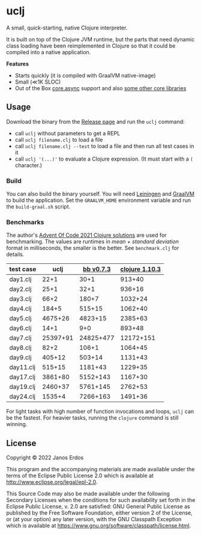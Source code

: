 # uclj

A small, quick-starting, native Clojure interpreter.

It is built on top of the Clojure JVM runtime, but the parts that need dynamic class loading have been reimplemented in Clojure so that it could be compiled into a native application.

**Features**

- Starts quickly (it is compiled with GraalVM native-image)
- Small (≪1K SLOC)
- Out of the Box [core.async](https://github.com/clojure/core.async) support and also [some other core libraries](https://github.com/erdos/uclj/blob/master/src/uclj/core.clj#L10)

## Usage

Download the binary from the [Release page](https://github.com/erdos/uclj/releases) and run the `uclj` command:
- call `uclj` without parameters to get a REPL
- call `uclj filename.clj` to load a file
- call `uclj filename.clj --test` to load a file and then run all test cases in it
- call `uclj '(...)'` to evaluate a Clojure expression. (It must start with a `(` character.)

### Build

You can also build the binary yourself. You will need [Leiningen](https://leiningen.org/) and [GraalVM](https://www.graalvm.org/downloads/) to build the application. Set the `GRAALVM_HOME` environment variable and run the `build-graal.sh` script.

### Benchmarks

The author's [Advent Of Code 2021 Clojure solutions](https://github.com/erdos/advent-of-code) are used for benchmarking. The values are runtimes in _mean + standard deviation_ format in milliseconds, the smaller is the better. See `benchmark.clj` for details.

| test case | uclj | [bb v0.7.3](https://github.com/babashka/babashka) | [clojure 1.10.3](https://clojure.org/)
| --------- | ---- | ------------------------------------------------- | ---------------------------------------
| day1.clj   | 22+1       | 30+1       | 913+40
| day2.clj   | 25+1       | 32+1       | 936+16
| day3.clj   | 66+2       | 180+7      | 1032+24
| day4.clj   | 184+5      | 515+15     | 1062+40
| day5.clj   | 4675+26    | 4823+15    | 2385+63
| day6.clj   | 14+1       | 9+0        | 893+48
| day7.clj   | 25397+91   | 24825+477  | 12172+151
| day8.clj   | 82+2       | 106+1      | 1064+45
| day9.clj   | 405+12     | 503+14     | 1131+43
| day11.clj  | 515+15     | 1181+43    | 1229+35
| day17.clj  | 3861+80    | 5152+143   | 1167+30
| day19.clj  | 2460+37    | 5761+145   | 2762+53
| day24.clj  | 1535+4     | 7266+163   | 1491+36

For light tasks with high number of function invocations and loops, `uclj` can be the fastest. For heavier tasks, running the `clojure` command is still winning.

## License

Copyright © 2022 Janos Erdos

This program and the accompanying materials are made available under the
terms of the Eclipse Public License 2.0 which is available at
http://www.eclipse.org/legal/epl-2.0.

This Source Code may also be made available under the following Secondary
Licenses when the conditions for such availability set forth in the Eclipse
Public License, v. 2.0 are satisfied: GNU General Public License as published by
the Free Software Foundation, either version 2 of the License, or (at your
option) any later version, with the GNU Classpath Exception which is available
at https://www.gnu.org/software/classpath/license.html.
